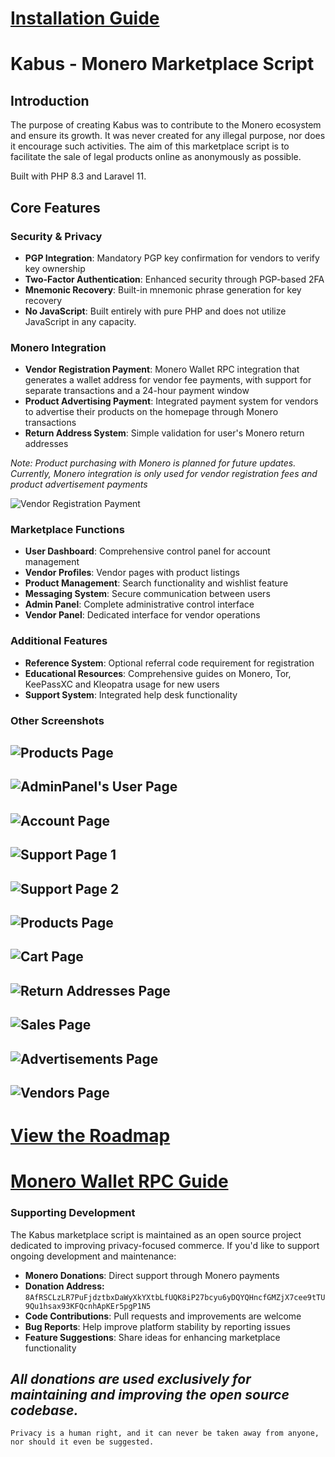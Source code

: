 # [Installation Guide](docs/INSTALLATION.md)

# Kabus - Monero Marketplace Script

## Introduction

The purpose of creating Kabus was to contribute to the Monero ecosystem and ensure its growth. It was never created for any illegal purpose, nor does it encourage such activities. The aim of this marketplace script is to facilitate the sale of legal products online as anonymously as possible.

Built with PHP 8.3 and Laravel 11.

## Core Features

### Security & Privacy
- **PGP Integration**: Mandatory PGP key confirmation for vendors to verify key ownership
- **Two-Factor Authentication**: Enhanced security through PGP-based 2FA
- **Mnemonic Recovery**: Built-in mnemonic phrase generation for key recovery
- **No JavaScript**: Built entirely with pure PHP and does not utilize JavaScript in any capacity.

### Monero Integration
- **Vendor Registration Payment**: Monero Wallet RPC integration that generates a wallet address for vendor fee payments, with support for separate transactions and a 24-hour payment window
- **Product Advertising Payment**: Integrated payment system for vendors to advertise their products on the homepage through Monero transactions
- **Return Address System**: Simple validation for user's Monero return addresses

*Note: Product purchasing with Monero is planned for future updates. Currently, Monero integration is only used for vendor registration fees and product advertisement payments*

![Vendor Registration Payment](docs/1.png)

### Marketplace Functions
- **User Dashboard**: Comprehensive control panel for account management
- **Vendor Profiles**: Vendor pages with product listings
- **Product Management**: Search functionality and wishlist feature
- **Messaging System**: Secure communication between users
- **Admin Panel**: Complete administrative control interface
- **Vendor Panel**: Dedicated interface for vendor operations

### Additional Features
- **Reference System**: Optional referral code requirement for registration
- **Educational Resources**: Comprehensive guides on Monero, Tor, KeePassXC and Kleopatra usage for new users
- **Support System**: Integrated help desk functionality

### Other Screenshots

![Products Page](docs/2.png)
---
![AdminPanel's User Page](docs/3.png)
---
![Account Page](docs/4.png)
---
![Support Page 1](docs/5.png)
---
![Support Page 2](docs/6.png)
---
![Products Page](docs/7.png)
---
![Cart Page](docs/8.png)
---
![Return Addresses Page](docs/9.png)
---
![Sales Page](docs/10.png)
---
![Advertisements Page](docs/11.png)
---
![Vendors Page](docs/12.png)
---
# [View the Roadmap](docs/ROADMAP.md)

# [Monero Wallet RPC Guide](docs/CONNECTING-MONERO-RPC.md)

### Supporting Development
The Kabus marketplace script is maintained as an open source project dedicated to improving privacy-focused commerce. If you'd like to support ongoing development and maintenance:

- **Monero Donations**: Direct support through Monero payments
- **Donation Address:** `8AfRSCLzLR7PuFjdztbxDaWyXkYXtbLfUQK8iP27bcyu6yDQYQHncfGMZjX7cee9tTU9Qu1hsax93KFQcnhApKEr5pgP1N5`
- **Code Contributions**: Pull requests and improvements are welcome
- **Bug Reports**: Help improve platform stability by reporting issues
- **Feature Suggestions**: Share ideas for enhancing marketplace functionality

*All donations are used exclusively for maintaining and improving the open source codebase.*
---

```
Privacy is a human right, and it can never be taken away from anyone, nor should it even be suggested.
```
